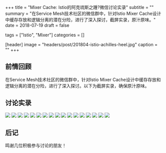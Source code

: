 +++
title = "Mixer Cache: Istio的阿克琉斯之踵?微信讨论实录"
subtitle = ""
summary = "在Service Mesh技术社区的微信群中，针对Istio Mixer Cache设计中缓存存放和逻辑分离的潜在分险，进行了深入探讨，截屏实录，原汁原味。"
date = 2018-07-19
draft = false

tags = ["Istio", "Mixer"]
categories = []

[header]
image = "headers/post/201804-istio-achilles-heel.jpg"
caption = ""
+++

## 前情回顾

在Service Mesh技术社区的微信群中，针对Istio Mixer Cache设计中缓存存放和逻辑分离的潜在分险，进行了深入探讨。以下为截屏实录，确保原汁原味。

## 讨论实录

![](images/1.jpg)
![](images/2.jpg)
![](images/3.jpg)
![](images/4.jpg)
![](images/5.jpg)
![](images/6.jpg)
![](images/7.jpg)
![](images/8.jpg)
![](images/9.jpg)
![](images/10.jpg)
![](images/11.jpg)
![](images/13.jpg)
![](images/14.jpg)
![](images/15.jpg)
![](images/16.jpg)
![](images/17.jpg)
![](images/18.jpg)


## 后记

鸣谢几位积极参与讨论的朋友！